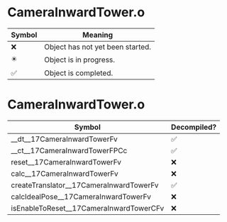 # CameraInwardTower.o
| Symbol | Meaning 
| ------------- | ------------- 
| :x: | Object has not yet been started. 
| :eight_pointed_black_star: | Object is in progress. 
| :white_check_mark: | Object is completed. 


# CameraInwardTower.o
| Symbol | Decompiled? |
| ------------- | ------------- |
| __dt__17CameraInwardTowerFv | :white_check_mark: |
| __ct__17CameraInwardTowerFPCc | :white_check_mark: |
| reset__17CameraInwardTowerFv | :x: |
| calc__17CameraInwardTowerFv | :x: |
| createTranslator__17CameraInwardTowerFv | :white_check_mark: |
| calcIdealPose__17CameraInwardTowerFv | :x: |
| isEnableToReset__17CameraInwardTowerCFv | :x: |
